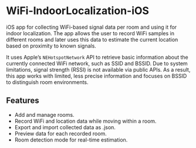# WiFi-IndoorLocalization-iOS
iOS app for collecting WiFi-based signal data per room and using it for indoor localization. The app allows the user to record WiFi samples in different rooms and later uses this data to estimate the current location based on proximity to known signals.

It uses Apple’s ```NEHotspotNetwork``` API to retrieve basic information about the currently connected WiFi network, such as SSID and BSSID.
Due to system limitations, signal strength (RSSI) is not available via public APIs. As a result, this app works with limited, less precise information and focuses on BSSID to distinguish room environments.

## Features

- Add and manage rooms.
- Record WiFi and location data while moving within a room.
- Export and import collected data as .json.
- Preview data for each recorded room.
- Room detection mode for real-time estimation.
